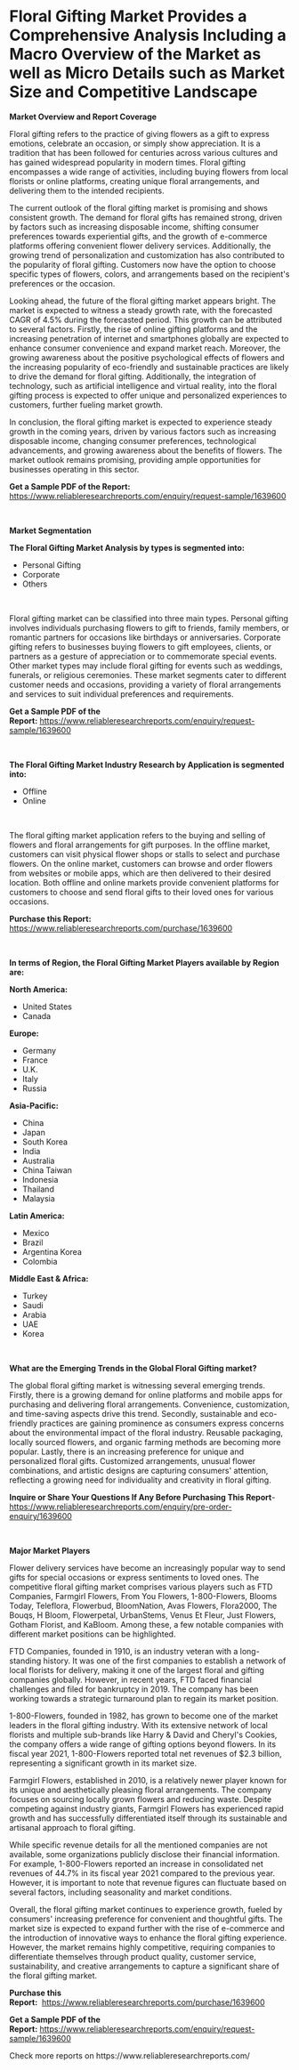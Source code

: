 <p><h1>Floral Gifting Market Provides a Comprehensive Analysis Including a Macro Overview of the Market as well as Micro Details such as Market Size and Competitive Landscape</h1></p><p><strong>Market Overview and Report Coverage</strong></p>
<p><p>Floral gifting refers to the practice of giving flowers as a gift to express emotions, celebrate an occasion, or simply show appreciation. It is a tradition that has been followed for centuries across various cultures and has gained widespread popularity in modern times. Floral gifting encompasses a wide range of activities, including buying flowers from local florists or online platforms, creating unique floral arrangements, and delivering them to the intended recipients.</p><p>The current outlook of the floral gifting market is promising and shows consistent growth. The demand for floral gifts has remained strong, driven by factors such as increasing disposable income, shifting consumer preferences towards experiential gifts, and the growth of e-commerce platforms offering convenient flower delivery services. Additionally, the growing trend of personalization and customization has also contributed to the popularity of floral gifting. Customers now have the option to choose specific types of flowers, colors, and arrangements based on the recipient's preferences or the occasion.</p><p>Looking ahead, the future of the floral gifting market appears bright. The market is expected to witness a steady growth rate, with the forecasted CAGR of 4.5% during the forecasted period. This growth can be attributed to several factors. Firstly, the rise of online gifting platforms and the increasing penetration of internet and smartphones globally are expected to enhance consumer convenience and expand market reach. Moreover, the growing awareness about the positive psychological effects of flowers and the increasing popularity of eco-friendly and sustainable practices are likely to drive the demand for floral gifting. Additionally, the integration of technology, such as artificial intelligence and virtual reality, into the floral gifting process is expected to offer unique and personalized experiences to customers, further fueling market growth.</p><p>In conclusion, the floral gifting market is expected to experience steady growth in the coming years, driven by various factors such as increasing disposable income, changing consumer preferences, technological advancements, and growing awareness about the benefits of flowers. The market outlook remains promising, providing ample opportunities for businesses operating in this sector.</p></p>
<p><strong>Get a Sample PDF of the Report:</strong> <a href="https://www.reliableresearchreports.com/enquiry/request-sample/1639600">https://www.reliableresearchreports.com/enquiry/request-sample/1639600</a></p>
<p>&nbsp;</p>
<p><strong>Market Segmentation</strong></p>
<p><strong>The Floral Gifting Market Analysis by types is segmented into:</strong></p>
<p><ul><li>Personal Gifting</li><li>Corporate</li><li>Others</li></ul></p>
<p>&nbsp;</p>
<p><p>Floral gifting market can be classified into three main types. Personal gifting involves individuals purchasing flowers to gift to friends, family members, or romantic partners for occasions like birthdays or anniversaries. Corporate gifting refers to businesses buying flowers to gift employees, clients, or partners as a gesture of appreciation or to commemorate special events. Other market types may include floral gifting for events such as weddings, funerals, or religious ceremonies. These market segments cater to different customer needs and occasions, providing a variety of floral arrangements and services to suit individual preferences and requirements.</p></p>
<p><strong>Get a Sample PDF of the Report:</strong>&nbsp;<a href="https://www.reliableresearchreports.com/enquiry/request-sample/1639600">https://www.reliableresearchreports.com/enquiry/request-sample/1639600</a></p>
<p>&nbsp;</p>
<p><strong>The Floral Gifting Market Industry Research by Application is segmented into:</strong></p>
<p><ul><li>Offline</li><li>Online</li></ul></p>
<p>&nbsp;</p>
<p><p>The floral gifting market application refers to the buying and selling of flowers and floral arrangements for gift purposes. In the offline market, customers can visit physical flower shops or stalls to select and purchase flowers. On the online market, customers can browse and order flowers from websites or mobile apps, which are then delivered to their desired location. Both offline and online markets provide convenient platforms for customers to choose and send floral gifts to their loved ones for various occasions.</p></p>
<p><strong>Purchase this Report:</strong>&nbsp; <a href="https://www.reliableresearchreports.com/purchase/1639600">https://www.reliableresearchreports.com/purchase/1639600</a></p>
<p>&nbsp;</p>
<p><strong>In terms of Region, the Floral Gifting Market Players available by Region are:</strong></p>
<p>
    <p> <strong> North America: </strong>
        <ul>
            <li>United States</li>
            <li>Canada</li>
        </ul>
        </p> 
    <p> <strong> Europe: </strong>
        <ul>
            <li>Germany</li>
            <li>France</li>
            <li>U.K.</li>
            <li>Italy</li>
            <li>Russia</li>
        </ul>
        </p> 
    <p> <strong> Asia-Pacific: </strong>
        <ul>
            <li>China</li>
            <li>Japan</li>
            <li>South Korea</li>
            <li>India</li>
            <li>Australia</li>
            <li>China Taiwan</li>
            <li>Indonesia</li>
            <li>Thailand</li>
            <li>Malaysia</li>
        </ul>
        </p> 
    <p> <strong> Latin America: </strong>
        <ul>
            <li>Mexico</li>
            <li>Brazil</li>
            <li>Argentina Korea</li>
            <li>Colombia</li>
        </ul>
        </p> 
    <p> <strong> Middle East & Africa: </strong>
        <ul>
            <li>Turkey</li>
            <li>Saudi</li>
            <li>Arabia</li>
            <li>UAE</li>
            <li>Korea</li>
        </ul>
    </p>
    </p>
<p>&nbsp;</p>
<p><strong>What are the Emerging Trends in the Global Floral Gifting market?</strong></p>
<p><p>The global floral gifting market is witnessing several emerging trends. Firstly, there is a growing demand for online platforms and mobile apps for purchasing and delivering floral arrangements. Convenience, customization, and time-saving aspects drive this trend. Secondly, sustainable and eco-friendly practices are gaining prominence as consumers express concerns about the environmental impact of the floral industry. Reusable packaging, locally sourced flowers, and organic farming methods are becoming more popular. Lastly, there is an increasing preference for unique and personalized floral gifts. Customized arrangements, unusual flower combinations, and artistic designs are capturing consumers' attention, reflecting a growing need for individuality and creativity in floral gifting.</p></p>
<p><strong>Inquire or Share Your Questions If Any Before Purchasing This Report</strong>- <a href="https://www.reliableresearchreports.com/enquiry/pre-order-enquiry/1639600">https://www.reliableresearchreports.com/enquiry/pre-order-enquiry/1639600</a></p>
<p>&nbsp;</p>
<p><strong>Major Market Players</strong></p>
<p><p>Flower delivery services have become an increasingly popular way to send gifts for special occasions or express sentiments to loved ones. The competitive floral gifting market comprises various players such as FTD Companies, Farmgirl Flowers, From You Flowers, 1-800-Flowers, Blooms Today, Teleflora, Flowerbud, BloomNation, Avas Flowers, Flora2000, The Bouqs, H Bloom, Flowerpetal, UrbanStems, Venus Et Fleur, Just Flowers, Gotham Florist, and KaBloom. Among these, a few notable companies with different market positions can be highlighted.</p><p>FTD Companies, founded in 1910, is an industry veteran with a long-standing history. It was one of the first companies to establish a network of local florists for delivery, making it one of the largest floral and gifting companies globally. However, in recent years, FTD faced financial challenges and filed for bankruptcy in 2019. The company has been working towards a strategic turnaround plan to regain its market position.</p><p>1-800-Flowers, founded in 1982, has grown to become one of the market leaders in the floral gifting industry. With its extensive network of local florists and multiple sub-brands like Harry & David and Cheryl's Cookies, the company offers a wide range of gifting options beyond flowers. In its fiscal year 2021, 1-800-Flowers reported total net revenues of $2.3 billion, representing a significant growth in its market size.</p><p>Farmgirl Flowers, established in 2010, is a relatively newer player known for its unique and aesthetically pleasing floral arrangements. The company focuses on sourcing locally grown flowers and reducing waste. Despite competing against industry giants, Farmgirl Flowers has experienced rapid growth and has successfully differentiated itself through its sustainable and artisanal approach to floral gifting.</p><p>While specific revenue details for all the mentioned companies are not available, some organizations publicly disclose their financial information. For example, 1-800-Flowers reported an increase in consolidated net revenues of 44.7% in its fiscal year 2021 compared to the previous year. However, it is important to note that revenue figures can fluctuate based on several factors, including seasonality and market conditions.</p><p>Overall, the floral gifting market continues to experience growth, fueled by consumers' increasing preference for convenient and thoughtful gifts. The market size is expected to expand further with the rise of e-commerce and the introduction of innovative ways to enhance the floral gifting experience. However, the market remains highly competitive, requiring companies to differentiate themselves through product quality, customer service, sustainability, and creative arrangements to capture a significant share of the floral gifting market.</p></p>
<p><strong>Purchase this Report:</strong>&nbsp;&nbsp;<a href="https://www.reliableresearchreports.com/purchase/1639600">https://www.reliableresearchreports.com/purchase/1639600</a></p>
<p></p>
<p><strong>Get a Sample PDF of the Report:</strong>&nbsp;<a href="https://www.reliableresearchreports.com/enquiry/request-sample/1639600">https://www.reliableresearchreports.com/enquiry/request-sample/1639600</a></p>
<p>Check more reports on https://www.reliableresearchreports.com/</p>